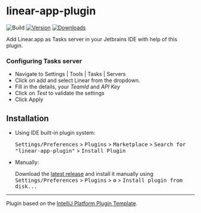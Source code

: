 # linear-app-plugin

![Build](https://github.com/mayankmkh/linear-app-plugin/workflows/Build/badge.svg)
[![Version](https://img.shields.io/jetbrains/plugin/v/16769.svg)](https://plugins.jetbrains.com/plugin/16769)
[![Downloads](https://img.shields.io/jetbrains/plugin/d/16769.svg)](https://plugins.jetbrains.com/plugin/16769)

<!-- Plugin description -->

Add Linear.app as Tasks server in your Jetbrains IDE with help of this plugin.  

### Configuring Tasks server
* Navigate to Settings | Tools | Tasks | Servers
* Click on add and select Linear from the dropdown.
* Fill in the details, your *TeamId* and *API Key*
* Click on *Test* to validate the settings
* Click Apply
<!-- Plugin description end -->

## Installation

- Using IDE built-in plugin system:
  
  <kbd>Settings/Preferences</kbd> > <kbd>Plugins</kbd> > <kbd>Marketplace</kbd> > <kbd>Search for "linear-app-plugin"</kbd> >
  <kbd>Install Plugin</kbd>
  
- Manually:

  Download the [latest release](https://github.com/mayankmkh/linear-app-plugin/releases/latest) and install it manually using
  <kbd>Settings/Preferences</kbd> > <kbd>Plugins</kbd> > <kbd>⚙️</kbd> > <kbd>Install plugin from disk...</kbd>


---
Plugin based on the [IntelliJ Platform Plugin Template][template].

[template]: https://github.com/JetBrains/intellij-platform-plugin-template

